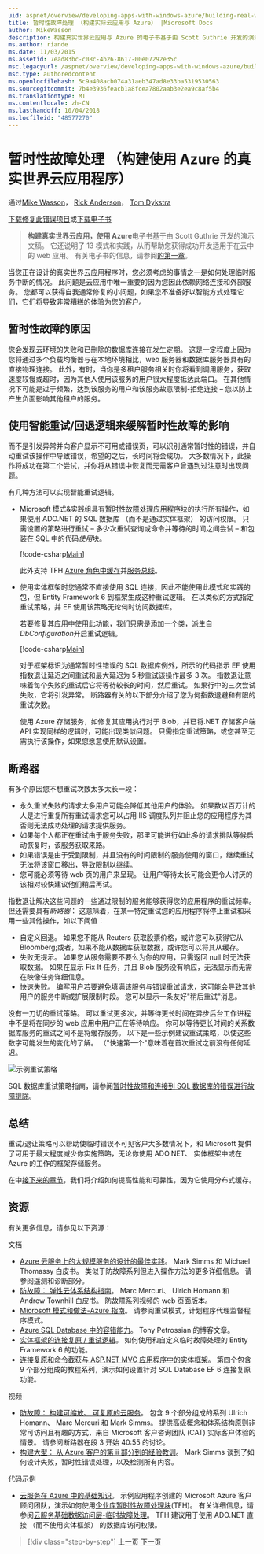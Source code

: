 ```yaml
---
uid: aspnet/overview/developing-apps-with-windows-azure/building-real-world-cloud-apps-with-windows-azure/transient-fault-handling
title: 暂时性故障处理 （构建实际云应用与 Azure） |Microsoft Docs
author: MikeWasson
description: 构建真实世界云应用与 Azure 的电子书基于由 Scott Guthrie 开发的演示文稿。 它还说明了 13 模式和实践可以他...
ms.author: riande
ms.date: 11/03/2015
ms.assetid: 7ead83bc-c08c-4b26-8617-00e07292e35c
msc.legacyurl: /aspnet/overview/developing-apps-with-windows-azure/building-real-world-cloud-apps-with-windows-azure/transient-fault-handling
msc.type: authoredcontent
ms.openlocfilehash: 5c9a408acb074a31aeb347ad8e33ba5319530563
ms.sourcegitcommit: 7b4e3936feacb1a8fcea7802aab3e2ea9c8af5b4
ms.translationtype: MT
ms.contentlocale: zh-CN
ms.lasthandoff: 10/04/2018
ms.locfileid: "48577270"
---
```

<a name="transient-fault-handling-building-real-world-cloud-apps-with-azure"></a>暂时性故障处理 （构建使用 Azure 的真实世界云应用程序）
====================
通过[Mike Wasson](https://github.com/MikeWasson)， [Rick Anderson]((https://twitter.com/RickAndMSFT))， [Tom Dykstra](https://github.com/tdykstra)

[下载修复此错误项目](http://code.msdn.microsoft.com/Fix-It-app-for-Building-cdd80df4)或[下载电子书](http://blogs.msdn.com/b/microsoft_press/archive/2014/07/23/free-ebook-building-cloud-apps-with-microsoft-azure.aspx)

> **构建真实世界云应用，使用 Azure**电子书基于由 Scott Guthrie 开发的演示文稿。 它还说明了 13 模式和实践，从而帮助您获得成功开发适用于在云中的 web 应用。 有关电子书的信息，请参阅[的第一章](introduction.md)。


当您正在设计的真实世界云应用程序时，您必须考虑的事情之一是如何处理临时服务中断的情况。 此问题是云应用中唯一重要的因为您因此依赖网络连接和外部服务。 您都可以获得自我通常修复的小问题，如果您不准备好以智能方式处理它们，它们将导致非常糟糕的体验为您的客户。

## <a name="causes-of-transient-failures"></a>暂时性故障的原因

您会发现云环境的失败和已删除的数据库连接在发生定期。 这是一定程度上因为您将通过多个负载均衡器与在本地环境相比，web 服务器和数据库服务器具有的直接物理连接。 此外，有时，当你是多租户服务相关时你将看到调用服务，获取速度较慢或超时，因为其他人使用该服务的用户很大程度抵达此端口。 在其他情况下可能是过于频繁，达到该服务的用户和该服务故意限制-拒绝连接 – 您以防止产生负面影响其他租户的服务。

## <a name="use-smart-retryback-off-logic-to-mitigate-the-effect-of-transient-failures"></a>使用智能重试/回退逻辑来缓解暂时性故障的影响

而不是引发异常并向客户显示不可用或错误页，可以识别通常暂时性的错误，并自动重试该操作中导致错误，希望的之后，长时间将会成功。 大多数情况下，此操作将成功在第二个尝试，并你将从错误中恢复而无需客户曾遇到过注意时出现问题。

有几种方法可以实现智能重试逻辑。

- Microsoft 模式&amp;实践组具有[暂时性故障处理应用程序块](https://msdn.microsoft.com/library/dn440719(v=pandp.60).aspx)的执行所有操作，如果使用 ADO.NET 的 SQL 数据库 （而不是通过实体框架） 的访问权限。 只需设置的策略进行重试 – 多少次重试查询或命令并等待的时间之间尝试 – 和包装在 SQL 中的代码*使用*块。

    [!code-csharp[Main](transient-fault-handling/samples/sample1.cs)]

    此外支持 TFH [Azure 角色中缓存](https://msdn.microsoft.com/library/windowsazure/dn386103.aspx)并[服务总线](https://azure.microsoft.com/services/service-bus/)。
- 使用实体框架时您通常不直接使用 SQL 连接，因此不能使用此模式和实践的包，但 Entity Framework 6 到框架生成这种重试逻辑。 在以类似的方式指定重试策略，并 EF 使用该策略无论何时访问数据库。

    若要修复其应用中使用此功能，我们只需是添加一个类，派生自*DbConfiguration*开启重试逻辑。

    [!code-csharp[Main](transient-fault-handling/samples/sample2.cs)]

    对于框架标识为通常暂时性错误的 SQL 数据库例外，所示的代码指示 EF 使用指数退让延迟之间重试和最大延迟为 5 秒重试该操作最多 3 次。 指数退让意味着每个失败的重试后它将等待较长的时间，然后重试。 如果行中的三次尝试失败，它将引发异常。 断路器有关的以下部分介绍了您为何指数退避和有限的重试次数。

    使用 Azure 存储服务，如修复其应用执行对于 Blob，并已将.NET 存储客户端 API 实现同样的逻辑时，可能出现类似问题。 只需指定重试策略，或您甚至无需执行该操作，如果您愿意使用默认设置。

<a id="circuitbreakers"></a>
## <a name="circuit-breakers"></a>断路器

有多个原因您不想重试次数太多太长一段：

- 永久重试失败的请求太多用户可能会降低其他用户的体验。 如果数以百万计的人是进行重复所有重试请求您可以占用 IIS 调度队列并阻止您的应用程序为其否则无法成功处理的请求提供服务。
- 如果每个人都正在重试由于服务失败，那里可能进行如此多的请求排队等候启动恢复时，该服务获取来路。
- 如果错误是由于受到限制，并且没有的时间限制的服务使用的窗口，继续重试无法将该窗口移出，导致限制以继续。
- 您可能必须等待 web 页的用户来呈现。 让用户等待太长可能会更令人讨厌的该相对较快建议他们稍后再试。

指数退让解决这些问题的一些通过限制的服务能够获得您的应用程序的重试频率。 但还需要具有*断路器*： 这意味着，在某一特定重试您的应用程序将停止重试和采用一些其他操作，如以下阈值：

- 自定义回退。 如果您不能从 Reuters 获取股票价格，或许您可以获得它从 Bloomberg;或者，如果不能从数据库获取数据，或许您可以将其从缓存。
- 失败无提示。 如果您从服务需要不要么为你的应用，只需返回 null 时无法获取数据。 如果在显示 Fix It 任务，并且 Blob 服务没有响应，无法显示而无需在映像任务详细信息。
- 快速失败。 编写用户若要避免填满该服务与错误重试请求，这可能会导致其他用户的服务中断或扩展限制时段。 您可以显示一条友好"稍后重试"消息。

没有一刀切的重试策略。 可以重试更多次，并等待更长时间在异步后台工作进程中不是将在同步的 web 应用中用户正在等待响应。 你可以等待更长时间的关系数据库服务的重试之间不是将缓存服务。 以下是一些示例建议重试策略，以使这些数字可能发生的变化的了解。 （"快速第一个"意味着在首次重试之前没有任何延迟。

![示例重试策略](transient-fault-handling/_static/image1.png)

SQL 数据库重试策略指南，请参阅[暂时性故障和连接到 SQL 数据库的错误进行故障排除](https://azure.microsoft.com/documentation/articles/sql-database-connectivity-issues/)。

## <a name="summary"></a>总结

重试/退让策略可以帮助使临时错误不可见客户大多数情况下，和 Microsoft 提供了可用于最大程度减少你实施策略，无论你使用 ADO.NET、 实体框架中或在 Azure 的工作的框架存储服务。

在中[接下来的章节](distributed-caching.md)，我们将介绍如何提高性能和可靠性，因为它使用分布式缓存。

## <a name="resources"></a>资源

有关更多信息，请参见以下资源：

文档

- [Azure 云服务上的大规模服务的设计的最佳实践](https://msdn.microsoft.com/library/windowsazure/jj717232.aspx)。 Mark Simms 和 Michael Thomassy 白皮书。 类似于防故障系列但进入操作方法的更多详细信息。 请参阅遥测和诊断部分。
- [防故障： 弹性云体系结构指南](https://msdn.microsoft.com/library/windowsazure/jj853352.aspx)。 Marc Mercuri、 Ulrich Homann 和 Andrew Townhill 白皮书。 防故障系列视频的 web 页面版本。
- [Microsoft 模式和做法-Azure 指南](https://msdn.microsoft.com/library/dn568099.aspx)。 请参阅重试模式，计划程序代理监督程序模式。
- [Azure SQL Database 中的容错能力](https://blogs.msdn.com/b/windowsazure/archive/2012/07/30/fault-tolerance-in-windows-azure-sql-database.aspx)。 Tony Petrossian 的博客文章。
- [实体框架的连接复原 / 重试逻辑](https://msdn.microsoft.com/data/dn456835)。 如何使用和自定义临时故障处理的 Entity Framework 6 的功能。
- [连接复原和命令截获与 ASP.NET MVC 应用程序中的实体框架](../../../../mvc/overview/getting-started/getting-started-with-ef-using-mvc/connection-resiliency-and-command-interception-with-the-entity-framework-in-an-asp-net-mvc-application.md)。 第四个包含 9 个部分组成的教程系列，演示如何设置针对 SQL Database EF 6 连接复原功能。

视频

- [防故障： 构建可缩放、 可复原的云服务](https://channel9.msdn.com/Series/FailSafe)。 包含 9 个部分组成的系列 Ulrich Homann、 Marc Mercuri 和 Mark Simms。 提供高级概念和体系结构原则非常可访问且有趣的方式，来自 Microsoft 客户咨询团队 (CAT) 实际客户体验的情景。 请参阅断路器在段 3 开始 40:55 的讨论。
- [构建大型： 从 Azure 客户的第 ii 部分到的经验教训](https://channel9.msdn.com/Events/Build/2012/3-030)。 Mark Simms 谈到了如何设计失败，暂时性错误处理，以及检测所有内容。

代码示例

- [云服务在 Azure 中的基础知识](https://code.msdn.microsoft.com/Cloud-Service-Fundamentals-4ca72649)。 示例应用程序创建的 Microsoft Azure 客户顾问团队，演示如何使用[企业库暂时性故障处理块](http://nuget.org/packages/EnterpriseLibrary.TransientFaultHandling/)(TFH)。 有关详细信息，请参阅[云服务基础数据访问层-临时故障处理](https://social.technet.microsoft.com/wiki/contents/articles/18665.cloud-service-fundamentals-data-access-layer-transient-fault-handling.aspx)。 TFH 建议用于使用 ADO.NET 直接 （而不使用实体框架） 的数据库访问权限。

> [!div class="step-by-step"]
> [上一页](monitoring-and-telemetry.md)
> [下一页](distributed-caching.md)
